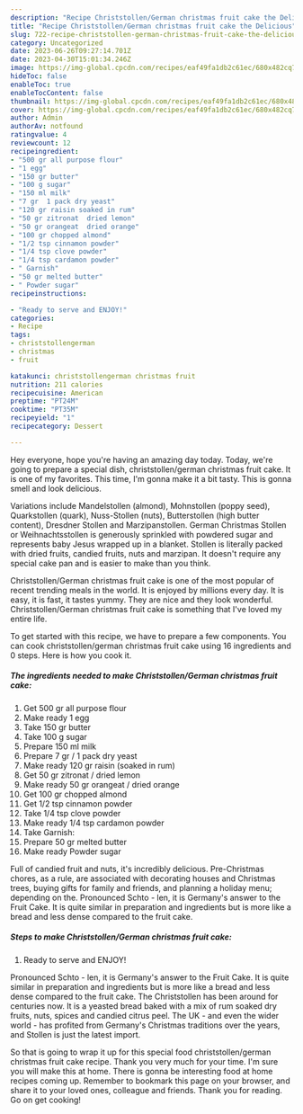 ```yaml
---
description: "Recipe Christstollen/German christmas fruit cake the Delicious"
title: "Recipe Christstollen/German christmas fruit cake the Delicious"
slug: 722-recipe-christstollen-german-christmas-fruit-cake-the-delicious
category: Uncategorized
date: 2023-06-26T09:27:14.701Z
date: 2023-04-30T15:01:34.246Z
image: https://img-global.cpcdn.com/recipes/eaf49fa1db2c61ec/680x482cq70/christstollengerman-christmas-fruit-cake-recipe-main-photo.jpg
hideToc: false
enableToc: true
enableTocContent: false
thumbnail: https://img-global.cpcdn.com/recipes/eaf49fa1db2c61ec/680x482cq70/christstollengerman-christmas-fruit-cake-recipe-main-photo.jpg
cover: https://img-global.cpcdn.com/recipes/eaf49fa1db2c61ec/680x482cq70/christstollengerman-christmas-fruit-cake-recipe-main-photo.jpg
author: Admin
authorAv: notfound
ratingvalue: 4
reviewcount: 12
recipeingredient:
- "500 gr all purpose flour"
- "1 egg"
- "150 gr butter"
- "100 g sugar"
- "150 ml milk"
- "7 gr  1 pack dry yeast"
- "120 gr raisin soaked in rum"
- "50 gr zitronat  dried lemon"
- "50 gr orangeat  dried orange"
- "100 gr chopped almond"
- "1/2 tsp cinnamon powder"
- "1/4 tsp clove powder"
- "1/4 tsp cardamon powder"
- " Garnish"
- "50 gr melted butter"
- " Powder sugar"
recipeinstructions:

- "Ready to serve and ENJOY!"
categories:
- Recipe
tags:
- christstollengerman
- christmas
- fruit

katakunci: christstollengerman christmas fruit 
nutrition: 211 calories
recipecuisine: American
preptime: "PT24M"
cooktime: "PT35M"
recipeyield: "1"
recipecategory: Dessert

---
```



Hey everyone, hope you're having an amazing day today. Today, we're going to prepare a special dish, christstollen/german christmas fruit cake. It is one of my favorites. This time, I'm gonna make it a bit tasty. This is gonna smell and look delicious.

Variations include Mandelstollen (almond), Mohnstollen (poppy seed), Quarkstollen (quark), Nuss-Stollen (nuts), Butterstollen (high butter content), Dresdner Stollen and Marzipanstollen. German Christmas Stollen or Weihnachtsstollen is generously sprinkled with powdered sugar and represents baby Jesus wrapped up in a blanket. Stollen is literally packed with dried fruits, candied fruits, nuts and marzipan. It doesn&#39;t require any special cake pan and is easier to make than you think.

Christstollen/German christmas fruit cake is one of the most popular of recent trending meals in the world. It is enjoyed by millions every day. It is easy, it is fast, it tastes yummy. They are nice and they look wonderful. Christstollen/German christmas fruit cake is something that I've loved my entire life.


To get started with this recipe, we have to prepare a few components. You can cook christstollen/german christmas fruit cake using 16 ingredients and 0 steps. Here is how you cook it.

<!--inarticleads1-->

##### The ingredients needed to make Christstollen/German christmas fruit cake:

1. Get 500 gr all purpose flour
1. Make ready 1 egg
1. Take 150 gr butter
1. Take 100 g sugar
1. Prepare 150 ml milk
1. Prepare 7 gr / 1 pack dry yeast
1. Make ready 120 gr raisin (soaked in rum)
1. Get 50 gr zitronat / dried lemon
1. Make ready 50 gr orangeat / dried orange
1. Get 100 gr chopped almond
1. Get 1/2 tsp cinnamon powder
1. Take 1/4 tsp clove powder
1. Make ready 1/4 tsp cardamon powder
1. Take  Garnish:
1. Prepare 50 gr melted butter
1. Make ready  Powder sugar


Full of candied fruit and nuts, it&#39;s incredibly delicious. Pre-Christmas chores, as a rule, are associated with decorating houses and Christmas trees, buying gifts for family and friends, and planning a holiday menu; depending on the. Pronounced Schto - len, it is Germany&#39;s answer to the Fruit Cake. It is quite similar in preparation and ingredients but is more like a bread and less dense compared to the fruit cake. 

<!--inarticleads2-->

##### Steps to make Christstollen/German christmas fruit cake:


1. Ready to serve and ENJOY!

Pronounced Schto - len, it is Germany&#39;s answer to the Fruit Cake. It is quite similar in preparation and ingredients but is more like a bread and less dense compared to the fruit cake. The Christstollen has been around for centuries now. It is a yeasted bread baked with a mix of rum soaked dry fruits, nuts, spices and candied citrus peel. The UK - and even the wider world - has profited from Germany&#39;s Christmas traditions over the years, and Stollen is just the latest import. 

So that is going to wrap it up for this special food christstollen/german christmas fruit cake recipe. Thank you very much for your time. I'm sure you will make this at home. There is gonna be interesting food at home recipes coming up. Remember to bookmark this page on your browser, and share it to your loved ones, colleague and friends. Thank you for reading. Go on get cooking!
